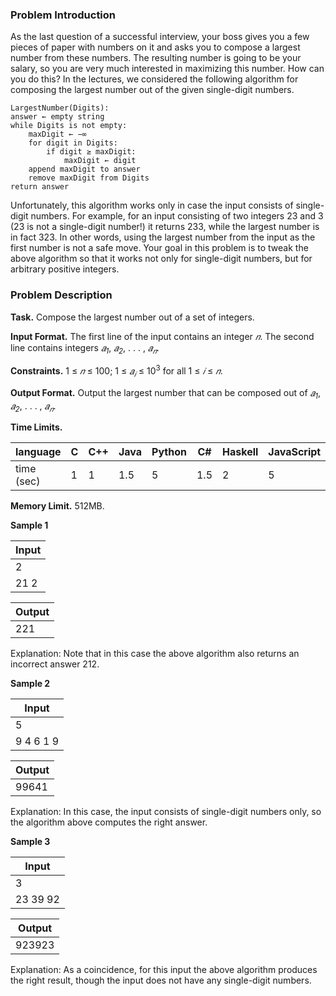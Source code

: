 ### Problem Introduction

As the last question of a successful interview, your boss gives you a few pieces of paper
with numbers on it and asks you to compose a largest number from these numbers. The
resulting number is going to be your salary, so you are very much interested in maximizing
this number. How can you do this?
In the lectures, we considered the following algorithm for composing the largest number out of the given
single-digit numbers.

    LargestNumber(Digits):
    answer ← empty string
    while Digits is not empty:
        maxDigit ← −∞
        for digit in Digits:
            if digit ≥ maxDigit:
                maxDigit ← digit
        append maxDigit to answer
        remove maxDigit from Digits
    return answer

Unfortunately, this algorithm works only in case the input consists of single-digit numbers. For example, for
an input consisting of two integers 23 and 3 (23 is not a single-digit number!) it returns 233, while the largest
number is in fact 323. In other words, using the largest number from the input as the first number is not a
safe move.
Your goal in this problem is to tweak the above algorithm so that it works not only for single-digit
numbers, but for arbitrary positive integers.

### Problem Description

**Task.** Compose the largest number out of a set of integers.

**Input Format.** The first line of the input contains an integer *𝑛*. The second line contains integers
*𝑎<sub>1</sub>*, *𝑎<sub>2</sub>*, . . . , *𝑎<sub>𝑛</sub>*.

**Constraints.** 1 ≤ *𝑛* ≤ 100; 1 ≤ *𝑎<sub>𝑖</sub>* ≤ 10<sup>3</sup> for all 1 ≤ *𝑖* ≤ *𝑛*.

**Output Format.** Output the largest number that can be composed out of *𝑎<sub>1</sub>*, *𝑎<sub>2</sub>*, . . . , *𝑎<sub>𝑛</sub>*.

**Time Limits.** 

| language | C | C++ | Java | Python | C# | Haskell | JavaScript | Ruby | Scala |
| ------------ | ------------ | ------------ | ------------ | ------------ | ------------ | ------------ | ------------ | ------------ | ------------ |
| time (sec) | 1 | 1 | 1.5 | 5 | 1.5 | 2 | 5 | 5 | 3 |

**Memory Limit.** 512MB.

**Sample 1**

|Input|
|-----|
|2|
|21 2|

|Output|
|------|
|221|

Explanation: Note that in this case the above algorithm also returns an incorrect answer 212.

**Sample 2**

|Input|
|-----|
|5|
|9 4 6 1 9|

|Output|
|------|
|99641|

Explanation: 
In this case, the input consists of single-digit numbers only, so the algorithm above computes the right
answer.

**Sample 3**

|Input|
|-----|
|3|
|23 39 92|

|Output|
|------|
|923923|

Explanation:
As a coincidence, for this input the above algorithm produces the right result, though the input does
not have any single-digit numbers.
